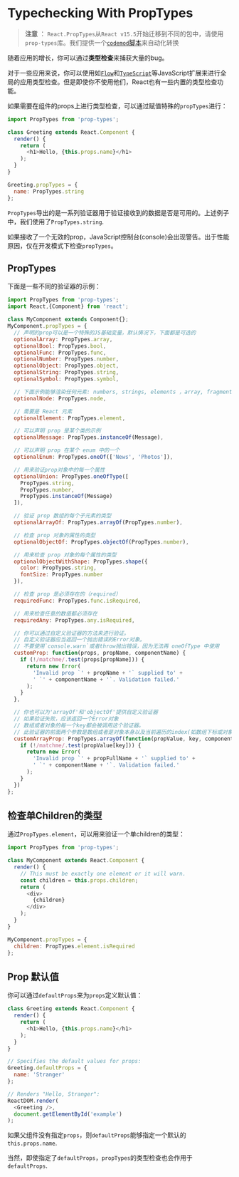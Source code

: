 # Typechecking With PropTypes

>**注意** ： `React.PropTypes`从`React v15.5`开始迁移到不同的包中，请使用`prop-types`库。我们提供一个[`codemod`脚本][1]来自动化转换

随着应用的增长，你可以通过**类型检查**来捕获大量的bug。

对于一些应用来说，你可以使用如[`Flow`][2]和[`TypeScript`][3]等JavaScript扩展来进行全局的应用类型检查。但是即使你不使用他们，React也有一些内置的类型检查功能。

如果需要在组件的props上进行类型检查，可以通过赋值特殊的`propTypes`进行：

```javascript
import PropTypes from 'prop-types';

class Greeting extends React.Component {
  render() {
    return (
      <h1>Hello, {this.props.name}</h1>
    );
  }
}

Greeting.propTypes = {
  name: PropTypes.string
};
```

`PropTypes`导出的是一系列验证器用于验证接收到的数据是否是可用的。上述例子中，我们使用了`PropTypes.string`.

如果接收了一个无效的prop，JavaScript控制台(console)会出现警告。出于性能原因，仅在开发模式下检查`propTypes`。

## PropTypes

下面是一些不同的验证器的示例：

```javascript
import PropTypes from 'prop-types';
import React,{Component} from 'react';

class MyComponent extends Component{};
MyComponent.propTypes = {
  // 声明的prop可以是一个特殊的JS基础变量，默认情况下，下面都是可选的
  optionalArray: PropTypes.array,
  optionalBool: PropTypes.bool,
  optionalFunc: PropTypes.func,
  optionalNumber: PropTypes.number,
  optionalObject: PropTypes.object,
  optionalString: PropTypes.string,
  optionalSymbol: PropTypes.symbol,

  // 下面示例能够渲染任何元素: numbers, strings, elements ，array, fragment
  optionalNode: PropTypes.node,

  // 需要是 React 元素
  optionalElement: PropTypes.element,

  // 可以声明 prop 是某个类的示例
  optionalMessage: PropTypes.instanceOf(Message),

  // 可以声明 prop 在某个 enum 中的一个
  optionalEnum: PropTypes.oneOf(['News', 'Photos']),

  // 用来验证prop对象中的每一个属性
  optionalUnion: PropTypes.oneOfType([
    PropTypes.string,
    PropTypes.number,
    PropTypes.instanceOf(Message)
  ]),

  // 验证 prop 数组的每个子元素的类型
  optionalArrayOf: PropTypes.arrayOf(PropTypes.number),

  // 检查 prop 对象的属性的类型
  optionalObjectOf: PropTypes.objectOf(PropTypes.number),

  // 用来检查 prop 对象的每个属性的类型
  optionalObjectWithShape: PropTypes.shape({
    color: PropTypes.string,
    fontSize: PropTypes.number
  }),

  // 检查 prop 是必须存在的（required）
  requiredFunc: PropTypes.func.isRequired,

  // 用来检查任意的数值都必须存在
  requiredAny: PropTypes.any.isRequired,

  // 你可以通过自定义验证器的方法来进行验证。
  // 自定义验证器应当返回一个抛出错误的Error对象。
  // 不要使用`console.warn`或者throw抛出错误，因为无法再 oneOfType 中使用
  customProp: function(props, propName, componentName) {
    if (!/matchme/.test(props[propName])) {
      return new Error(
        'Invalid prop `' + propName + '` supplied to' +
        ' `' + componentName + '`. Validation failed.'
      );
    }
  },

  // 你也可以为'arrayOf'和'objectOf'提供自定义验证器
  // 如果验证失败，应该返回一个Error对象
  // 数组或者对象的每一个key都会被调用这个验证器。
  // 此验证器的前面两个参数是数组或者是对象本身以及当前遍历的index(如数组下标或对象属性key)
  customArrayProp: PropTypes.arrayOf(function(propValue, key, componentName, location, propFullName) {
    if (!/matchme/.test(propValue[key])) {
      return new Error(
        'Invalid prop `' + propFullName + '` supplied to' +
        ' `' + componentName + '`. Validation failed.'
      );
    }
  })
};
```

## 检查单Children的类型

通过`PropTypes.element`，可以用来验证一个单children的类型：

```javascript
import PropTypes from 'prop-types';

class MyComponent extends React.Component {
  render() {
    // This must be exactly one element or it will warn.
    const children = this.props.children;
    return (
      <div>
        {children}
      </div>
    );
  }
}

MyComponent.propTypes = {
  children: PropTypes.element.isRequired
};
```

## Prop 默认值

你可以通过`defaultProps`来为`props`定义默认值：

```javascript
class Greeting extends React.Component {
  render() {
    return (
      <h1>Hello, {this.props.name}</h1>
    );
  }
}

// Specifies the default values for props:
Greeting.defaultProps = {
  name: 'Stranger'
};

// Renders "Hello, Stranger":
ReactDOM.render(
  <Greeting />,
  document.getElementById('example')
);
```
如果父组件没有指定`props`，则`defaultProps`能够指定一个默认的`this.props.name`.

当然，即使指定了`defaultProps`，`propTypes`的类型检查也会作用于`defaultProps`.





[1]: https://reactjs.org/blog/2017/04/07/react-v15.5.0.html#migrating-from-react.proptypes
[2]: https://flowtype.org/
[3]: https://www.typescriptlang.org/